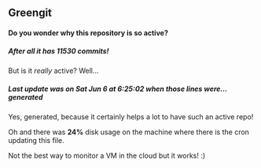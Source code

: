 ## Greengit

#### Do you wonder why this repository is so active?

##### After all it has 11530 commits!

But is it *really* active? Well...

##### Last update was on Sat Jun 6 at 6:25:02 when those lines were... generated

Yes, generated, because it certainly helps a lot to have such an active repo!

Oh and there was **24%** disk usage on the machine
where there is the cron updating this file.

Not the best way to monitor a VM in the cloud but it works! :)
